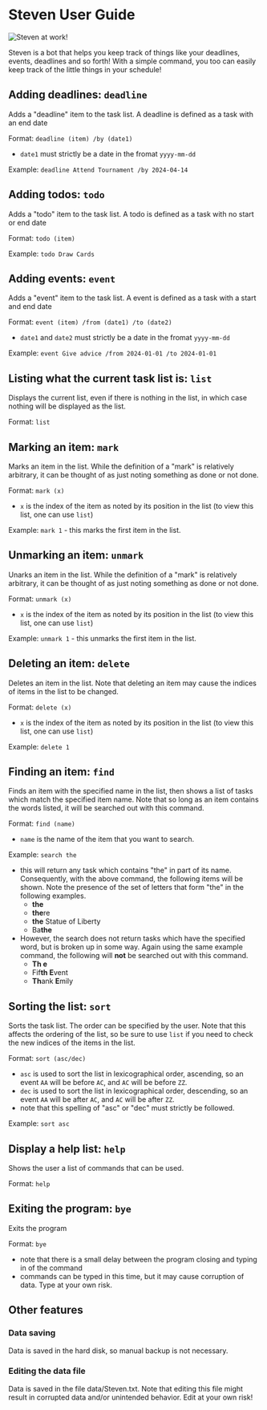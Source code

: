 # Steven User Guide

![Steven at work!](/Ui.png)

Steven is a bot that helps you keep track of things like your deadlines, events, deadlines and so forth! With a simple command, you too can easily keep track of the little things in your schedule!

## Adding deadlines: `deadline`

Adds a "deadline" item to the task list. A deadline is defined as a task with an end date

Format: `deadline (item) /by (date1)`

- `date1` must strictly be a date in the fromat `yyyy-mm-dd`

Example: `deadline Attend Tournament /by 2024-04-14`

## Adding todos: `todo`

Adds a "todo" item to the task list. A todo is defined as a task with no start or end date

Format: `todo (item)`

Example: `todo Draw Cards`

## Adding events: `event`

Adds a "event" item to the task list. A event is defined as a task with a start and end date

Format: `event (item) /from (date1) /to (date2)`

- `date1` and `date2` must strictly be a date in the fromat `yyyy-mm-dd`

Example: `event Give advice /from 2024-01-01 /to 2024-01-01`

## Listing what the current task list is: `list`

Displays the current list, even if there is nothing in the list, in which case nothing will be displayed as the list.

Format: `list`

## Marking an item: `mark`

Marks an item in the list. While the definition of a "mark" is relatively arbitrary, it can be thought of as just noting something as done or not done.

Format: `mark (x)`

- `x` is the index of the item as noted by its position in the list (to view this list, one can use `list`)

Example: `mark 1` - this marks the first item in the list.

## Unmarking an item: `unmark`

Unarks an item in the list. While the definition of a "mark" is relatively arbitrary, it can be thought of as just noting something as done or not done.

Format: `unmark (x)`

- `x` is the index of the item as noted by its position in the list (to view this list, one can use `list`)

Example: `unmark 1` - this unmarks the first item in the list.

## Deleting an item: `delete`

Deletes an item in the list. Note that deleting an item may cause the indices of items in the list to be changed.

Format: `delete (x)`

- `x` is the index of the item as noted by its position in the list (to view this list, one can use `list`)

Example: `delete 1`

## Finding an item: `find`

Finds an item with the specified name in the list, then shows a list of tasks which match the specified item name. Note that so long as an item contains the words listed, it will be searched out with this command.

Format: `find (name)`

- `name` is the name of the item that you want to search.

Example: `search the`

- this will return any task which contains "the" in part of its name. Consequently, with the above command, the following items will be shown. Note the presence of the set of letters that form "the" in the following examples.
  - **the**
  - **the**re
  - **the** Statue of Liberty
  - Ba**the**
- However, the search does not return tasks which have the specified word, but is broken up in some way. Again using the same example command, the following will **not** be searched out with this command.
  - **Th e**
  - Fif**th E**vent
  - **Th**ank **E**mily

## Sorting the list: `sort`

Sorts the task list. The order can be specified by the user. Note that this affects the ordering of the list, so be sure to use `list` if you need to check the new indices of the items in the list.

Format: `sort (asc/dec)`

- `asc` is used to sort the list in lexicographical order, ascending, so an event `AA` will be before `AC`, and `AC` will be before `ZZ`.
- `dec` is used to sort the list in lexicographical order, descending, so an event `AA` will be after `AC`, and `AC` will be after `ZZ`.
- note that this spelling of "asc" or "dec" must strictly be followed.

Example: `sort asc`

## Display a help list: `help`

Shows the user a list of commands that can be used.

Format: `help`

## Exiting the program: `bye`

Exits the program

Format: `bye`

- note that there is a small delay between the program closing and typing in of the command
- commands can be typed in this time, but it may cause corruption of data. Type at your own risk.

## Other features

### Data saving

Data is saved in the hard disk, so manual backup is not necessary.

### Editing the data file

Data is saved in the file data/Steven.txt. Note that editing this file might result in corrupted data and/or unintended behavior. Edit at your own risk!

